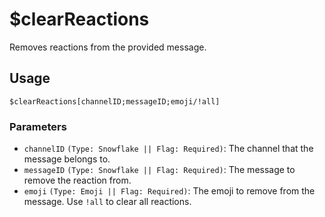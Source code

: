 # $clearReactions
Removes reactions from the provided message.

## Usage
```
$clearReactions[channelID;messageID;emoji/!all]
```

### Parameters
- `channelID` `(Type: Snowflake || Flag: Required)`: The channel that the message belongs to.
- `messageID` `(Type: Snowflake || Flag: Required)`: The message to remove the reaction from.
- `emoji` `(Type: Emoji || Flag: Required)`: The emoji to remove from the message. Use `!all` to clear all reactions.
